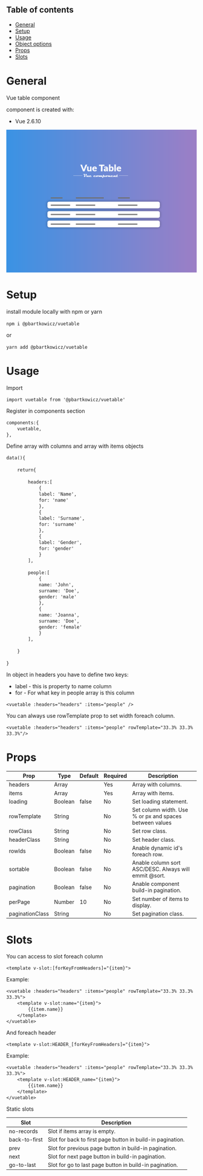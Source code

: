 ## Table of contents
* [General](#general)
* [Setup](#setup)
* [Usage](#usage)
* [Object options](#object-options)
* [Props](#props)
* [Slots](#slots)

# General
Vue table component

component is created with:
* Vue 2.6.10

<img src="vuetable.png"/>

# Setup
install module locally with npm or yarn

`npm i @pbartkowicz/vuetable`

or

`yarn add @pbartkowicz/vuetable`

# Usage
Import

```
import vuetable from '@pbartkowicz/vuetable'
```

Register in components section

```
components:{
    vuetable,
},
```

Define array with columns and array with items objects

```
data(){

    return{

        headers:[
            {
            label: 'Name',
            for: 'name'
            },
            {
            label: 'Surname',
            for: 'surname'
            },
            {
            label: 'Gender',
            for: 'gender'
            }
        ],

        people:[
            {
            name: 'John',
            surname: 'Doe',
            gender: 'male'
            },
            {
            name: 'Joanna',
            surname: 'Doe',
            gender: 'female'
            }
        ],

    }

}
```
In object in headers you have to define two keys:
* label - this is property to name column
* for - For what key in people array is this column

```
<vuetable :headers="headers" :items="people" />
```

You can always use rowTemplate prop to set width foreach column. 

```
<vuetable :headers="headers" :items="people" rowTemplate="33.3% 33.3% 33.3%"/>
```

# Props

| Prop              | Type   | Default | Required | Description                                                                                 |
| ----------------- | ------ | ------- | -------- | ------------------------------------------------------------------------------------------- |
| headers           | Array  |         | Yes      | Array with columns.                                                                         |
| items             | Array  |         | Yes      | Array with items.                                                                           |
| loading           | Boolean| false   | No       | Set loading statement.                                                                      |
| rowTemplate       | String |         | No       | Set column width. Use % or px and spaces between values                                     |
| rowClass          | String |         | No       | Set row class.                                                                              |
| headerClass       | String |         | No       | Set header class.                                                                           |
| rowIds            | Boolean| false   | No       | Anable dynamic id's foreach row.                                                            |
| sortable          | Boolean| false   | No       | Anable column sort ASC/DESC. Always will emmit @sort.                                       |
| pagination        | Boolean| false   | No       | Anable component build-in pagination.                                                       |
| perPage           | Number | 10      | No       | Set number of items to display.                                                             |
| paginationClass   | String |         | No       | Set pagination class.                                                                       |

# Slots
You can access to slot foreach column

```
<template v-slot:[forKeyFromHeaders]="{item}">
```

Example:
```
<vuetable :headers="headers" :items="people" rowTemplate="33.3% 33.3% 33.3%">
    <template v-slot:name="{item}">
        {{item.name}}
    </template>
</vuetable>
```

And foreach header

```
<template v-slot:HEADER_[forKeyFromHeaders]="{item}">
```

Example:
```
<vuetable :headers="headers" :items="people" rowTemplate="33.3% 33.3% 33.3%">
    <template v-slot:HEADER_name="{item}">
        {{item.name}}
    </template>
</vuetable>
```

Static slots

| Slot              | Description                                                                                 |
| ----------------- | ------------------------------------------------------------------------------------------- |
| no-records        | Slot if items array is empty.                                                               |
| back-to-first     | Slot for back to first page button in build-in pagination.                                  |
| prev              | Slot for previous page button in build-in pagination.                                       |
| next              | Slot for next page button in build-in pagination.                                           |
| go-to-last        | Slot for go to last page button in build-in pagination.                                     |